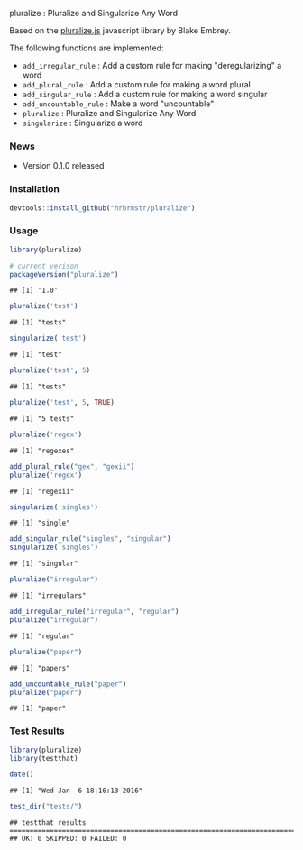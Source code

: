 pluralize : Pluralize and Singularize Any Word

Based on the [pluralize.js](https://github.com/blakeembrey/pluralize) javascript library by Blake Embrey.

The following functions are implemented:

-   `add_irregular_rule` : Add a custom rule for making "deregularizing" a word
-   `add_plural_rule` : Add a custom rule for making a word plural
-   `add_singular_rule` : Add a custom rule for making a word singular
-   `add_uncountable_rule` : Make a word "uncountable"
-   `pluralize` : Pluralize and Singularize Any Word
-   `singularize` : Singularize a word

### News

-   Version 0.1.0 released

### Installation

``` r
devtools::install_github("hrbrmstr/pluralize")
```

### Usage

``` r
library(pluralize)

# current verison
packageVersion("pluralize")
```

    ## [1] '1.0'

``` r
pluralize('test')
```

    ## [1] "tests"

``` r
singularize('test')
```

    ## [1] "test"

``` r
pluralize('test', 5)
```

    ## [1] "tests"

``` r
pluralize('test', 5, TRUE)
```

    ## [1] "5 tests"

``` r
pluralize('regex')
```

    ## [1] "regexes"

``` r
add_plural_rule("gex", "gexii")
pluralize('regex')
```

    ## [1] "regexii"

``` r
singularize('singles')
```

    ## [1] "single"

``` r
add_singular_rule("singles", "singular")
singularize('singles')
```

    ## [1] "singular"

``` r
pluralize("irregular")
```

    ## [1] "irregulars"

``` r
add_irregular_rule("irregular", "regular")
pluralize("irregular")
```

    ## [1] "regular"

``` r
pluralize("paper")
```

    ## [1] "papers"

``` r
add_uncountable_rule("paper")
pluralize("paper")
```

    ## [1] "paper"

### Test Results

``` r
library(pluralize)
library(testthat)

date()
```

    ## [1] "Wed Jan  6 18:16:13 2016"

``` r
test_dir("tests/")
```

    ## testthat results ========================================================================================================
    ## OK: 0 SKIPPED: 0 FAILED: 0
